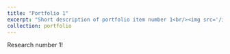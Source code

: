 ```yaml
---
title: "Portfolio 1"
excerpt: "Short description of portfolio item number 1<br/><img src='/images/500x300.png'>"
collection: portfolio
---
```


Research number 1!
